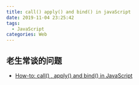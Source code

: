 ```yaml
---
title: call() apply() and bind() in javaScript
date: 2019-11-04 23:25:42
tags:
  - JavaScript
categories: Web
---
```


## 老生常谈的问题

* [How-to: call() , apply() and bind() in JavaScript](https://www.codementor.io/niladrisekhardutta/how-to-call-apply-and-bind-in-javascript-8i1jca6jp)